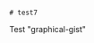                                                                                                                                                                                                                                                                                                                                                                                                                                                                                                    # test7
Test "graphical-gist"
